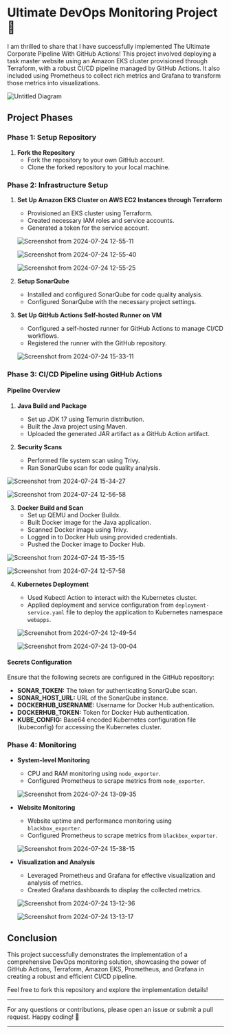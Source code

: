 # Ultimate DevOps Monitoring Project 🚀

I am thrilled to share that I have successfully implemented The Ultimate Corporate Pipeline With GitHub Actions! This project involved deploying a task master website using an Amazon EKS cluster provisioned through Terraform, with a robust CI/CD pipeline managed by GitHub Actions. It also included using Prometheus to collect rich metrics and Grafana to transform those metrics into visualizations.

![Untitled Diagram](https://github.com/user-attachments/assets/9daa162f-deca-4dd5-8899-0d7e5e204f6c)


## Project Phases

### Phase 1: Setup Repository
1. **Fork the Repository**
   - Fork the repository to your own GitHub account.
   - Clone the forked repository to your local machine.


### Phase 2: Infrastructure Setup
1. **Set Up Amazon EKS Cluster on AWS EC2 Instances through Terraform**
   - Provisioned an EKS cluster using Terraform.
   - Created necessary IAM roles and service accounts.
   - Generated a token for the service account.

   ![Screenshot from 2024-07-24 12-55-11](https://github.com/user-attachments/assets/58269144-7c5f-4d61-90d2-d20cd39fa827)

   ![Screenshot from 2024-07-24 12-55-40](https://github.com/user-attachments/assets/287f9336-da69-4c9f-8983-3ae183d9f28d)

   ![Screenshot from 2024-07-24 12-55-25](https://github.com/user-attachments/assets/6d89d23c-1f33-4dc5-b89c-a7c6c13be65f)



3. **Setup SonarQube**
   - Installed and configured SonarQube for code quality analysis.
   - Configured SonarQube with the necessary project settings.


4. **Set Up GitHub Actions Self-hosted Runner on VM**
   - Configured a self-hosted runner for GitHub Actions to manage CI/CD workflows.
   - Registered the runner with the GitHub repository.

   ![Screenshot from 2024-07-24 15-33-11](https://github.com/user-attachments/assets/17e5d306-d665-4d15-becc-b0b025e76594)


### Phase 3: CI/CD Pipeline using GitHub Actions
#### Pipeline Overview
1. **Java Build and Package**
   - Set up JDK 17 using Temurin distribution.
   - Built the Java project using Maven.
   - Uploaded the generated JAR artifact as a GitHub Action artifact.


2. **Security Scans**
   - Performed file system scan using Trivy.
   - Ran SonarQube scan for code quality analysis.

![Screenshot from 2024-07-24 15-34-27](https://github.com/user-attachments/assets/15bb5f3a-db80-428c-a906-8552764749b1)

![Screenshot from 2024-07-24 12-56-58](https://github.com/user-attachments/assets/69484172-028b-414d-80ba-434339404ff7)



3. **Docker Build and Scan**
   - Set up QEMU and Docker Buildx.
   - Built Docker image for the Java application.
   - Scanned Docker image using Trivy.
   - Logged in to Docker Hub using provided credentials.
   - Pushed the Docker image to Docker Hub.

![Screenshot from 2024-07-24 15-35-15](https://github.com/user-attachments/assets/a23e0bc1-f610-488a-9758-5db67fd7f2a7)

![Screenshot from 2024-07-24 12-57-58](https://github.com/user-attachments/assets/b2ff3335-8ab1-46bd-9732-5be317818fe0)




4. **Kubernetes Deployment**
   - Used Kubectl Action to interact with the Kubernetes cluster.
   - Applied deployment and service configuration from `deployment-service.yaml` file to deploy the application to Kubernetes namespace `webapps`.

   ![Screenshot from 2024-07-24 12-49-54](https://github.com/user-attachments/assets/43a9e3ab-61a6-4704-84ad-b2a6329341b0)

   ![Screenshot from 2024-07-24 13-00-04](https://github.com/user-attachments/assets/04916d28-c977-4895-9a46-ada2ccee5b7c)



#### Secrets Configuration
Ensure that the following secrets are configured in the GitHub repository:
- **SONAR_TOKEN:** The token for authenticating SonarQube scan.
- **SONAR_HOST_URL:** URL of the SonarQube instance.
- **DOCKERHUB_USERNAME:** Username for Docker Hub authentication.
- **DOCKERHUB_TOKEN:** Token for Docker Hub authentication.
- **KUBE_CONFIG:** Base64 encoded Kubernetes configuration file (kubeconfig) for accessing the Kubernetes cluster.

### Phase 4: Monitoring
- **System-level Monitoring**
  - CPU and RAM monitoring using `node_exporter`.
  - Configured Prometheus to scrape metrics from `node_exporter`.

  ![Screenshot from 2024-07-24 13-09-35](https://github.com/user-attachments/assets/a19fa3d3-bb53-481f-bc23-04180ff3f930)


- **Website Monitoring**
  - Website uptime and performance monitoring using `blackbox_exporter`.
  - Configured Prometheus to scrape metrics from `blackbox_exporter`.

   ![Screenshot from 2024-07-24 15-38-15](https://github.com/user-attachments/assets/7d003716-c861-4605-952b-c65267e325ea)


- **Visualization and Analysis**
  - Leveraged Prometheus and Grafana for effective visualization and analysis of metrics.
  - Created Grafana dashboards to display the collected metrics.

  ![Screenshot from 2024-07-24 13-12-36](https://github.com/user-attachments/assets/bc584181-490f-4ef4-af42-dc60f1a1d6e5)
  
  ![Screenshot from 2024-07-24 13-13-17](https://github.com/user-attachments/assets/bd923b88-cf82-4fe5-86df-bb35cd1eebd9)


## Conclusion
This project successfully demonstrates the implementation of a comprehensive DevOps monitoring solution, showcasing the power of GitHub Actions, Terraform, Amazon EKS, Prometheus, and Grafana in creating a robust and efficient CI/CD pipeline.

Feel free to fork this repository and explore the implementation details!

---

For any questions or contributions, please open an issue or submit a pull request. Happy coding! 🚀

---

